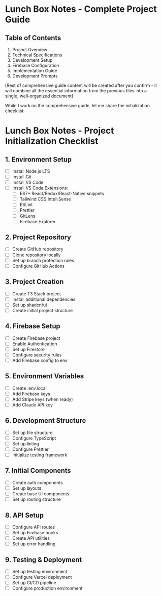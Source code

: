 # Lunch Box Notes - Complete Project Guide

## Table of Contents
1. Project Overview
2. Technical Specifications
3. Development Setup
4. Firebase Configuration
5. Implementation Guide
6. Development Prompts

[Rest of comprehensive guide content will be created after you confirm - it will combine all the essential information from the previous files into a single, well-organized document]

While I work on the comprehensive guide, let me share the initialization checklist:


# Lunch Box Notes - Project Initialization Checklist

## 1. Environment Setup
- [ ] Install Node.js LTS
- [ ] Install Git
- [ ] Install VS Code
- [ ] Install VS Code Extensions:
  - [ ] ES7+ React/Redux/React-Native snippets
  - [ ] Tailwind CSS IntelliSense
  - [ ] ESLint
  - [ ] Prettier
  - [ ] GitLens
  - [ ] Firebase Explorer

## 2. Project Repository
- [ ] Create GitHub repository
- [ ] Clone repository locally
- [ ] Set up branch protection rules
- [ ] Configure GitHub Actions

## 3. Project Creation
- [ ] Create T3 Stack project
- [ ] Install additional dependencies
- [ ] Set up shadcn/ui
- [ ] Create initial project structure

## 4. Firebase Setup
- [ ] Create Firebase project
- [ ] Enable Authentication
- [ ] Set up Firestore
- [ ] Configure security rules
- [ ] Add Firebase config to env

## 5. Environment Variables
- [ ] Create .env.local
- [ ] Add Firebase keys
- [ ] Add Stripe keys (when ready)
- [ ] Add Claude API key

## 6. Development Structure
- [ ] Set up file structure
- [ ] Configure TypeScript
- [ ] Set up linting
- [ ] Configure Prettier
- [ ] Initialize testing framework

## 7. Initial Components
- [ ] Create auth components
- [ ] Set up layouts
- [ ] Create base UI components
- [ ] Set up routing structure

## 8. API Setup
- [ ] Configure API routes
- [ ] Set up Firebase hooks
- [ ] Create API utilities
- [ ] Set up error handling

## 9. Testing & Deployment
- [ ] Set up testing environment
- [ ] Configure Vercel deployment
- [ ] Set up CI/CD pipeline
- [ ] Configure production environment
